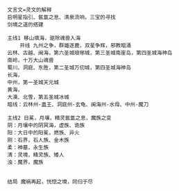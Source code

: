 
	文言文=灵文的解释
	启明星指引、氤氲之息、清泉流响，三宝的寻找
    剑境之道的搭建

	主线1 移山填海，驱除魂兽入海
        并线 九州之争，群雄逐鹿，双星争辉，邪教暗涌
	云林、古越、闽海，第六圣城琅琊城，第三圣城南崖岛，第四圣城海神岛
	南岭，十万大山魂兽
	蜀川、洞庭、东胜，第二圣城万仞城，第四圣城海神岛
	长海，
	中州，第一圣城天元城
	黄海，
	大漠、北雪，第五圣城冰城
	暗线：云林州-蛊王、洞庭州-玄龟、闽海州-水母、中州-魔刀

    主线2 日冕，月壤，精灵氤氲之息，魔族之变
    阴：月壤中的阴冥海，虚族、诡族
    阳：大日中的阳冕，燃族、异火
    刚：石界，石人族、金木族
    柔：神墓，永生族
    清：灵境，精灵族、矮人
    浊：魔界，魔族   
    
    
    结局 魔祸再起，恍惚之境，同归于尽